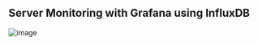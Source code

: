 ## Server Monitoring with Grafana using InfluxDB

![image](https://github.com/learn-with-devops/devops/blob/master/Project/images/inf.png)
